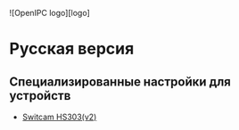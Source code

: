![OpenIPC logo][logo]

# Русская версия

## Специализированные настройки для устройств
* [Switcam HS303(v2)](transfer-special-hs303v2)